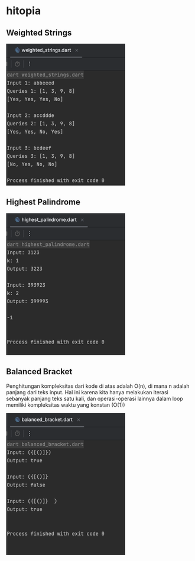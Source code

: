 # hitopia

## Weighted Strings

![alt text](https://github.com/johansutrisno/hitopia/blob/main/img/weighted_strings.png?raw=true)

## Highest Palindrome

![alt text](https://github.com/johansutrisno/hitopia/blob/main/img/highest_palindrome.png?raw=true)

## Balanced Bracket
Penghitungan kompleksitas dari kode di atas adalah O(n), di mana n adalah panjang dari teks input. Hal ini karena kita hanya melakukan iterasi sebanyak panjang teks satu kali, dan operasi-operasi lainnya dalam loop memiliki kompleksitas waktu yang konstan (O(1))

![alt text](https://github.com/johansutrisno/hitopia/blob/main/img/balanced_bracket.png?raw=true)